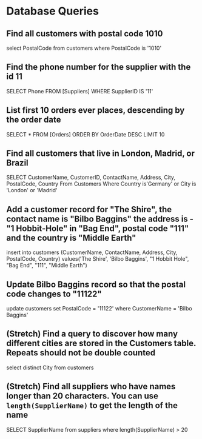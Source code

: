 # Database Queries

## Find all customers with postal code 1010

select PostalCode
from customers
where PostalCode is '1010'

## Find the phone number for the supplier with the id 11

SELECT Phone FROM [Suppliers]
WHERE SupplierID IS '11'

## List first 10 orders ever places, descending by the order date

SELECT * FROM [Orders]
ORDER BY OrderDate DESC LIMIT 10

## Find all customers that live in London, Madrid, or Brazil

SELECT CustomerName, CustomerID, ContactName, Address, City, PostalCode, Country
From Customers 
Where Country is'Germany' or City is 'London' or 'Madrid'

## Add a customer record for "The Shire", the contact name is "Bilbo Baggins" the address is -"1 Hobbit-Hole" in "Bag End", postal code "111" and the country is "Middle Earth"

insert into customers (CustomerName, ContactName, Address, City, PostalCode, Country)
				values('The Shire', 'Bilbo Baggins', "1 Hobbit Hole", "Bag End", "111", "Middle Earth")

## Update Bilbo Baggins record so that the postal code changes to "11122"

update customers 
set PostalCode = '11122' 
where CustomerName = 'Bilbo Baggins'

## (Stretch) Find a query to discover how many different cities are stored in the Customers table. Repeats should not be double counted

select distinct City
from customers

## (Stretch) Find all suppliers who have names longer than 20 characters. You can use `length(SupplierName)` to get the length of the name

SELECT SupplierName
from suppliers
where length(SupplierName) > 20